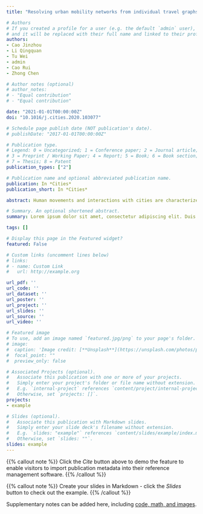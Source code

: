```yaml
---
title: "Resolving urban mobility networks from individual travel graphs using massive-scale mobile phone tracking data"

# Authors
# If you created a profile for a user (e.g. the default `admin` user), write the username (folder name) here 
# and it will be replaced with their full name and linked to their profile.
authors:
- Cao Jinzhou
- Li Qingquan
- Tu Wei
- admin
- Cao Rui
- Zhong Chen

# Author notes (optional)
# author_notes:
# - "Equal contribution"
# - "Equal contribution"

date: "2021-01-01T00:00:00Z"
doi: "10.1016/j.cities.2020.103077"

# Schedule page publish date (NOT publication's date).
# publishDate: "2017-01-01T00:00:00Z"

# Publication type.
# Legend: 0 = Uncategorized; 1 = Conference paper; 2 = Journal article;
# 3 = Preprint / Working Paper; 4 = Report; 5 = Book; 6 = Book section;
# 7 = Thesis; 8 = Patent
publication_types: ["2"]

# Publication name and optional abbreviated publication name.
publication: In *Cities*
publication_short: In *Cities*

abstract: Human movements and interactions with cities are characterized by urban mobility networks. Many studies that address urban mobility are inspired by complex networks. The models of complex networks require a large amount of empirical data. However, current works relied on traditional survey data and were unable to take full advantage of the capabilities offered by complex networks; thus, the possibility of quantifying urban mobility networks by considering individual travel patterns has not yet been addressed. This study presents a data-driven approach for characterizing urban mobility networks based on massive-scale mobile phone tracking data. Individual travel motifs are first extracted using a graph-based approach. The global urban mobility network (G-UMN) and the motif-dependent urban mobility subnetworks (MD-UMNs) are then constructed. Next, network properties, including statistical measures and scaling relations between the basic measures, are proposed for characterizing mobility networks. We have conducted experiments focusing on Shenzhen, China. The results demonstrated that (1) the individual travel motifs are structurally and spatially heterogeneous, (2) the G-UMN exhibits a evolutionary hierarchical structure, and (3) the MD-UMNs show many behavioral differences in their spatial and topological properties, reflecting the impacts of the heterogeneity of the individual travel motifs. These results bridge the gap between complex network properties and urban mobility patterns and provide crucial implications and policies for data-informed urban planning

# Summary. An optional shortened abstract.
summary: Lorem ipsum dolor sit amet, consectetur adipiscing elit. Duis posuere tellus ac convallis placerat. Proin tincidunt magna sed ex sollicitudin condimentum.

tags: []

# Display this page in the Featured widget?
featured: False

# Custom links (uncomment lines below)
# links:
# - name: Custom Link
#   url: http://example.org

url_pdf: ''
url_code: ''
url_dataset: ''
url_poster: ''
url_project: ''
url_slides: ''
url_source: ''
url_video: ''

# Featured image
# To use, add an image named `featured.jpg/png` to your page's folder. 
# image:
#  caption: 'Image credit: [**Unsplash**](https://unsplash.com/photos/pLCdAaMFLTE)'
#  focal_point: ""
#  preview_only: false

# Associated Projects (optional).
#   Associate this publication with one or more of your projects.
#   Simply enter your project's folder or file name without extension.
#   E.g. `internal-project` references `content/project/internal-project/index.md`.
#   Otherwise, set `projects: []`.
projects:
- example

# Slides (optional).
#   Associate this publication with Markdown slides.
#   Simply enter your slide deck's filename without extension.
#   E.g. `slides: "example"` references `content/slides/example/index.md`.
#   Otherwise, set `slides: ""`.
slides: example
---
```


{{% callout note %}}
Click the *Cite* button above to demo the feature to enable visitors to import publication metadata into their reference management software.
{{% /callout %}}

{{% callout note %}}
Create your slides in Markdown - click the *Slides* button to check out the example.
{{% /callout %}}

Supplementary notes can be added here, including [code, math, and images](https://wowchemy.com/docs/writing-markdown-latex/).
